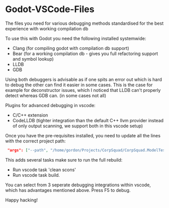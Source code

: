 # Godot-VSCode-Files
The files you need for various debugging methods standardised for the best experience with working compilation db

To use this with Godot you need the following installed systemwide:
- Clang (for compiling godot with compilation db support)
- Bear (for a working compilation db - gives you full refactoring support and symbol lookup)
- LLDB 
- GDB

Using both debuggers is advisable as if one spits an error out which is hard to debug the other can find it easier in some cases.
This is the case for example for deconstructor issues, which I noticed that LLDB can't properly detect whereas GDB can.
(in some cases not all)

Plugins for advanced debugging in vscode:
- C/C++ extension
- CodeLLDB (tighter integration than the default C++ llvm provider instead of only output scanning, we support both in this vscode setup)


Once you have the pre-requisites installed, you need to update all the lines with the correct project path:
```json
 "args": ["--path", "/home/gordon/Projects/CorpSquad/CorpSquad.ModelTest", "-e", "-v"],  
```

This adds several tasks make sure to run the full rebuild:
- Run vscode task 'clean scons'
- Run vscode task build.

You can select from 3 seperate debugging integrations within vscode, which has advantages mentioned above.
Press F5 to debug.

Happy hacking!
